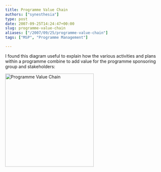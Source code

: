 ```yaml
---
title: Programme Value Chain
authors: ["synesthesia"]
type: post
date: 2007-09-25T14:24:47+00:00
slug: programme-value-chain 
aliases: ["/2007/09/25/programme-value-chain"]
tags: ["MSP", "Programme Management"]

---
```

I found this diagram useful to explain how the various activities and plans within a programme combine to add value for the programme sponsoring group and stakeholders:

<a rel="attachment wp-att-1647" href="https://www.synesthesia.co.uk/blog/archives/2007/09/25/programme-value-chain/progvaluechain/"><img class="aligncenter size-medium wp-image-1647" title="Programme Value Chain" src="https://www.synesthesia.co.uk/blog/wp/uploads/2007/09/progvaluechain-284x300.png" alt="Programme Value Chain" width="284" height="300" /></a>
